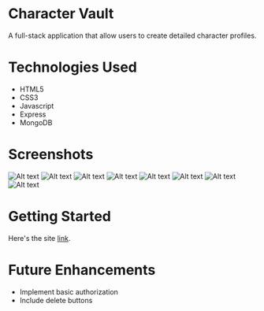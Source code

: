 Character Vault
===============

A full-stack application that allow users to create detailed character profiles.

Technologies Used
===============
 - HTML5
 - CSS3
 - Javascript
 - Express
 - MongoDB

Screenshots
===============
![Alt text]()
![Alt text]()
![Alt text]()
![Alt text]()
![Alt text]()
![Alt text]()
![Alt text]()
![Alt text]()

Getting Started
===============
Here's the site
[link](https://awesome-heisenberg-f0e05c.netlify.app/).

Future Enhancements
===============
- Implement basic authorization
- Include delete buttons
